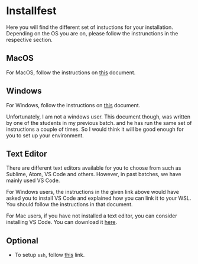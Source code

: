 # Installfest

Here you will find the different set of instuctions for your installation. Depending on the OS you are on, please follow the instrunctions in the respective section.

## MacOS

For MacOS, follow the instructions on [this](./instructions/macos-installation.md) document.

## Windows

For Windows, follow the instructions on [this](./instructions/windows-intallation.md) document.

Unfortunately, I am not a windows user. This document though, was written by one of the students in my previous batch. and he has run the same set of instructions a couple of times. So I would think it will be good enough for you to set up your environment.

## Text Editor

There are different text editors available for you to choose from such as Sublime, Atom, VS Code and others. However, in past batches, we have mainly used VS Code.

For Windows users, the instructions in the given link above would have asked you to install VS Code and explained how you can link it to your WSL. You should follow the instructions in that document.

For Mac users, if you have not installed a text editor, you can consider installing VS Code. You can download it [here](https://code.visualstudio.com/download).

## Optional

- To setup `ssh`, follow [this](https://docs.github.com/en/authentication/connecting-to-github-with-ssh/about-ssh) link.